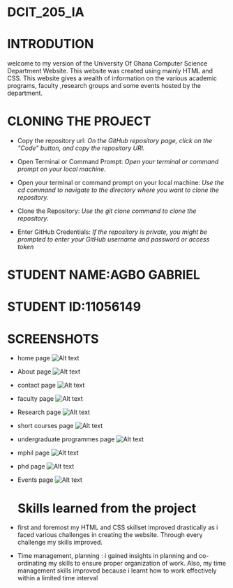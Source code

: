 # DCIT_205_IA

# INTRODUTION
welcome to my version of the University Of Ghana Computer Science Department Website. 
This website was created using mainly HTML and CSS.
This website gives a wealth of information on the various academic programs, faculty ,research groups and some events hosted by the department.

# CLONING THE PROJECT

* Copy the repository url:
*On the GitHub repository page, click on the "Code" button, and copy the repository URl.* 

* Open Terminal or Command Prompt:
  *Open your terminal or command prompt on your local machine.*

* Open your terminal or command prompt on your local machine:
*Use the cd command to navigate to the directory where you want to clone the repository.*

* Clone the Repository:
*Use the git clone command to clone the repository.*

* Enter GitHub Credentials:
*If the repository is private, you might be prompted to enter your GitHub username and password or access token*



# STUDENT NAME:AGBO GABRIEL
# STUDENT ID:11056149 


# SCREENSHOTS

* home page
![Alt text](<Screenshot 2023-home.png>)

* About page
![Alt text](<Screenshot 2023-About page.png>)

* contact page
![Alt text](<contact page screenshot.png>)

* faculty page
  ![Alt text](<faculty page.png>)

* Research page
  ![Alt text](<Research page.png>)

* short courses page
 ![Alt text](<short courses page.png>)
  
* undergraduate programmes page
  ![Alt text](<undergraduate page.png>)

* mphil page
 ![Alt text](<mphil page.png>)

* phd page
  ![Alt text](<Screenshot 2023-phd.png>)

* Events page
  ![Alt text](<Screenshot 2023-11-events.png>)


  # Skills learned from the project
* first and foremost my HTML and CSS skillset improved drastically as i faced various challenges in creating the website. Through every challenge my skills improved.
* Time management, planning : i gained insights in planning and co-ordinating my skills to ensure proper organization of work. Also, my time management skills improved because i learnt how to work effectively within a limited time interval